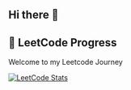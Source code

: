 ## Hi there 👋

<!--
**p-ScriptSage2/p-ScriptSage2** is a ✨ _special_ ✨ repository because its `README.md` (this file) appears on your GitHub profile.

Here are some ideas to get you started:

- 🔭 I’m currently working on ...
- 🌱 I’m currently learning ...
- 👯 I’m looking to collaborate on ...
- 🤔 I’m looking for help with ...
- 💬 Ask me about ...
- 📫 How to reach me: ...
- 😄 Pronouns: ...
- ⚡ Fun fact: ...-->
## 📝 LeetCode Progress
Welcome to my Leetcode Journey
<!--
-  26 October 2025:  Today I Solved "String to Integer(atoi) " Problem- Med Level.
-  27 October 2025: Today I solved "Longest Substring Without Repeating Characters" Problem -Med level.
-  28 October 2025: Today I solved "Add Two Numbers" Problem -Med level..
-  29 October 2025: Today I solved "Longest Palindromic Substring" Problem -Med level..
-  30 October 2025: Today I solved "Vertical Order Traversal of a Binary Tree" Problem -high level.
-  31 October 2025: Today I solved "Rotting Oranges " Problem -med level.
-  1 November 2025: Today I solved "Rotting Oranges " Problem -med level.-->

[![LeetCode Stats](https://leetcard.jacoblin.cool/Princy_Sharma?theme=dark)](https://leetcode.com/Princy_Sharma/)



